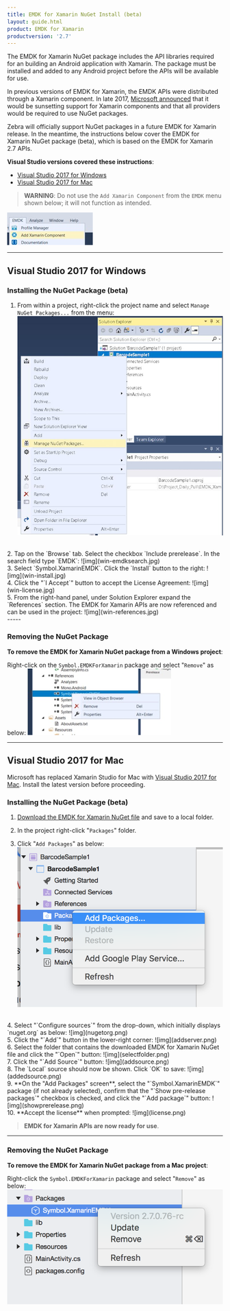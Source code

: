 ```yaml
---
title: EMDK for Xamarin NuGet Install (beta)
layout: guide.html
product: EMDK for Xamarin
productversion: '2.7'
---
```

The EMDK for Xamarin NuGet package includes the API libraries required for an building an Android application with Xamarin. The package must be installed and added to any Android project before the APIs will be available for use. 

In previous versions of EMDK for Xamarin, the EMDK APIs were distributed through a Xamarin component. In late 2017, [Microsoft announced](https://blog.xamarin.com/hello-nuget-new-home-xamarin-components/) that it would be sunsetting support for Xamarin components and that all providers would be required to use NuGet packages.

Zebra will officially support NuGet packages in a future EMDK for Xamarin release. In the meantime, the instructions below cover the EMDK for Xamarin NuGet package (beta), which is based on the EMDK for Xamarin 2.7 APIs.

**Visual Studio versions covered these instructions**:

* [Visual Studio 2017 for Windows](#visualstudio2017forwindows)
* [Visual Studio 2017 for Mac](#visualstudio2017formac)

>**WARNING**: Do not use the `Add Xamarin Component` from the `EMDK` menu shown below; it will not function as intended.

![img](xam-component-menu.jpg)
<br>

-----

## Visual Studio 2017 for Windows

### Installing the NuGet Package (beta)
1. From within a project, right-click the project name and select `Manage NuGet Packages...` from the menu:
	![img](win-manage-nuget-packages.jpg)  
<br>
2. Tap on the `Browse` tab. Select the checkbox `Include prerelease`.  In the search field type `EMDK`:
	![img](win-emdksearch.jpg)
<br>
3. Select `Symbol.XamarinEMDK`. Click the `Install` button to the right:
	![img](win-install.jpg)
<br>
4. Click the "`I Accept`" button to accept the License Agreement:
	![img](win-license.jpg)
<br>
5. From the right-hand panel, under Solution Explorer expand the `References` section. The EMDK for Xamarin APIs are now referenced and can be used in the project: 
	![img](win-references.jpg)
<br>
-----

### Removing the NuGet Package

**To remove the EMDK for Xamarin NuGet package from a Windows project**:

Right-click on the `Symbol.EMDKForXamarin` package and select "`Remove`" as below:
	![img](remove-package-win.jpg)
<br>

-----

## Visual Studio 2017 for Mac
Microsoft has replaced Xamarin Studio for Mac with [Visual Studio 2017 for Mac](https://docs.microsoft.com/en-us/visualstudio/mac/). Install the latest version before proceeding.

### Installing the NuGet Package (beta)
1. [Download the EMDK for Xamarin NuGet file](https://github.com/zebra-stage/zebra-stage.github.io/blob/master/emdk-for-xamarin/nuget/Symbol.XamarinEMDK.2.7.0.76-rc.nupkg?raw=true) and save to a local folder. 

2. In the project right-click "`Packages`" folder.
3. Click "`Add Packages`" as below:
	![img](addpackage.png)
<br>
4. Select "`Configure sources`" from the drop-down, which initially displays `nuget.org` as below: 
	![img](nugetorg.png)
<br>
5. Click the "`Add`" button in the lower-right corner:
	![img](addserver.png)
<br>
6. Select the folder that contains the downloaded EMDK for Xamarin NuGet file and click the "`Open`" button:
	![img](selectfolder.png)
<br>
7. Click the "`Add Source`" button:
	![img](addsource.png)
<br>
8. The `Local` source should now be shown. Click `OK` to save:
	![img](addedsource.png)
<br>
9. **On the "Add Packages" screen**, select the "`Symbol.XamarinEMDK`" package (if not already selected), confirm that the "`Show pre-release packages`" checkbox is checked, and click the "`Add package`" button:
	![img](showprerelease.png)
<br>
10. **Accept the license** when prompted:
	![img](license.png)
<br>

>**EMDK for Xamarin APIs are now ready for use**. 

-----

### Removing the NuGet Package

**To remove the EMDK for Xamarin NuGet package from a Mac project**:

Right-click the `Symbol.EMDKForXamarin` package and select "`Remove`" as below:
	![img](remove-package.png)
<br>
